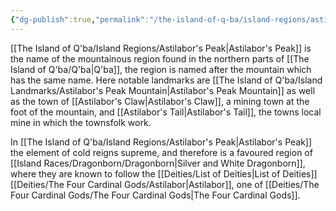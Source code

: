 ```yaml
---
{"dg-publish":true,"permalink":"/the-island-of-q-ba/island-regions/astilabor-s-peak/"}
---
```



[[The Island of Q'ba/Island Regions/Astilabor's Peak\|Astilabor's Peak]] is the name of the mountainous region found in the northern parts of [[The Island of Q'ba/Q'ba\|Q'ba]], the region is named after the mountain which has the same name. Here notable landmarks are [[The Island of Q'ba/Island Landmarks/Astilabor's Peak Mountain\|Astilabor's Peak Mountain]] as well as the town of [[Astilabor's Claw\|Astilabor's Claw]], a mining town at the foot of the mountain, and [[Astilabor's Tail\|Astilabor's Tail]], the towns local mine in which the townsfolk work. 

In [[The Island of Q'ba/Island Regions/Astilabor's Peak\|Astilabor's Peak]] the element of cold reigns supreme, and therefore is a favoured region of [[Island Races/Dragonborn/Dragonborn\|Silver and White Dragonborn]], where they are known to follow the [[Deities/List of Deities\|List of Deities]] [[Deities/The Four Cardinal Gods/Astilabor\|Astilabor]], one of [[Deities/The Four Cardinal Gods/The Four Cardinal Gods\|The Four Cardinal Gods]].


